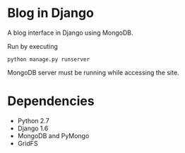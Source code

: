 Blog in Django
==============

A blog interface in Django using MongoDB.

Run by executing

    python manage.py runserver
    
MongoDB server must be running while accessing the site.

Dependencies
============

- Python 2.7
- Django 1.6
- MongoDB and PyMongo
- GridFS

